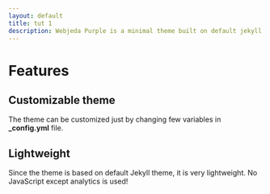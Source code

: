 ```yaml
---
layout: default
title: tut 1
description: Webjeda Purple is a minimal theme built on default jekyll theme. It is very light highly customizable. Suitable for minimal blogs.
---
```


# Features

## Customizable theme
The theme can be customized just by changing few variables in **_config.yml** file.

## Lightweight
Since the theme is based on default Jekyll theme, it is very lightweight. No JavaScript except analytics is used!
